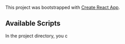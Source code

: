 This project was bootstrapped with [Create React App](https://github.com/facebook/create-react-app).

## Available Scripts

In the project directory, you c